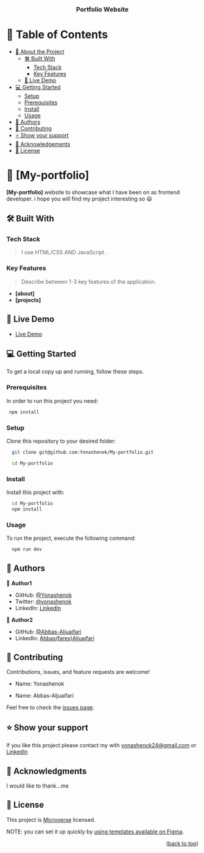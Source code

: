 <a name="readme-top"></a>

<!--
HOW TO USE:
This is an example of how you may give instructions on setting up your project locally.

Modify this file to match your project and remove sections that don't apply.

REQUIRED SECTIONS:
- Table of Contents
- About the Project
  - Built With
  - Live Demo
- Getting Started
- Authors
- Future Features
- Contributing
- Show your support
- Acknowledgements
- License

OPTIONAL SECTIONS:
- FAQ

After you're finished please remove all the comments and instructions!
-->

<div align="center">
  <!-- You are encouraged to replace this logo with your own! Otherwise you can also remove it. -->
  <!-- <img src="murple_logo.png" alt="logo" width="140"  height="auto" /> -->
  <br/>

  <h3><b>Portfolio Website</b></h3>

</div>

<!-- TABLE OF CONTENTS -->

# 📗 Table of Contents

- [📖 About the Project](#about-project)
  - [🛠 Built With](#built-with)
    - [Tech Stack](#tech-stack)
    - [Key Features](#key-features)
  - [🚀 Live Demo](#live-demo)
- [💻 Getting Started](#getting-started)
  - [Setup](#setup)
  - [Prerequisites](#prerequisites)
  - [Install](#install)
  - [Usage](#usage)
- [👥 Authors](#authors)
- [🤝 Contributing](#contributing)
- [⭐️ Show your support](#support)
- [🙏 Acknowledgements](#acknowledgements)
- [📝 License](#license)

<!-- PROJECT DESCRIPTION -->

# 📖 [My-portfolio] <a name="about-project"></a>

>

**[My-portfolio]** website to showcase what I have been on as frontend developer. i hope you will find my project interesting so 😃

## 🛠 Built With <a name="built-with"></a>

### Tech Stack <a name="tech-stack"></a>

> I use HTML/CSS AND JavaScript .

<!-- Features -->

### Key Features <a name="key-features"></a>

> Describe between 1-3 key features of the application.

- **[about]**
- **[projects]**

<!-- LIVE DEMO -->

## 🚀 Live Demo <a name="live-demo"></a>

>

- [Live Demo]()

<!-- GETTING STARTED -->

## 💻 Getting Started <a name="getting-started"></a>

To get a local copy up and running, follow these steps.

### Prerequisites

In order to run this project you need:

>

```sh
 npm install
```

### Setup

Clone this repository to your desired folder:

```sh
  git clone git@github.com:Yonashenok/My-portfolio.git

  cd My-portfolio
```

### Install

Install this project with:

```sh
  cd My-portfolio
  npm install
```

### Usage

To run the project, execute the following command:

```sh
  npm run dev
```

<!-- AUTHORS -->

## 👥 Authors <a name="authors"></a>

>

👤 **Author1**

- GitHub: [@Yonashenok](https://github.com/yonashenok)
- Twitter: [@yonashenok](https://twitter.com/twitterhandle)
- LinkedIn: [LinkedIn](https://www.linkedin.com/in/yonas-henok-996a26217)

👤 **Author2**

- GitHub: [@Abbas-Aljuaifari](https://github.com/Abbas-Aljuaifari)
- LinkedIn: [Abbas(fares)Aljuaifari](https://www.linkedin.com/in/abbas-aljuaifari-17a018261/)

<!-- FUTURE FEATURES -->

<!-- CONTRIBUTING -->

## 🤝 Contributing <a name="contributing"></a>

Contributions, issues, and feature requests are welcome!

- Name: Yonashenok

- Name: Abbas-Aljuaifari

Feel free to check the [issues page](../../issues/).

<!-- SUPPORT -->

## ⭐️ Show your support <a name="support"></a>

>

If you like this project please contact my with yonashenok24@gmail.com or [LinkedIn](https://www.linkedin.com/in/yonas-henok-996a26217)

<!-- ACKNOWLEDGEMENTS -->

## 🙏 Acknowledgments <a name="acknowledgements"></a>

>

I would like to thank...me

<!-- FAQ (optional) -->

<!-- LICENSE -->

## 📝 License <a name="license"></a>

This project is [Microverse](./LICENSE) licensed.

NOTE: you can set it up quickly by [using templates available on Figma](https://www.figma.com/file/l7SqJ3ZfkAKih9sFxvWSR4/Microverse-Student-Project-1?node-id=1-1471&t=8BHp8a1vmOZtsbjT-0).

<p align="right">(<a href="#readme-top">back to top</a>)</p>
